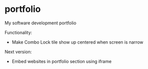 # portfolio
My software development portfolio

Functionality:
* Make Combo Lock tile show up centered when screen is narrow

Next version: 
* Embed websites in portfolio section using iframe


